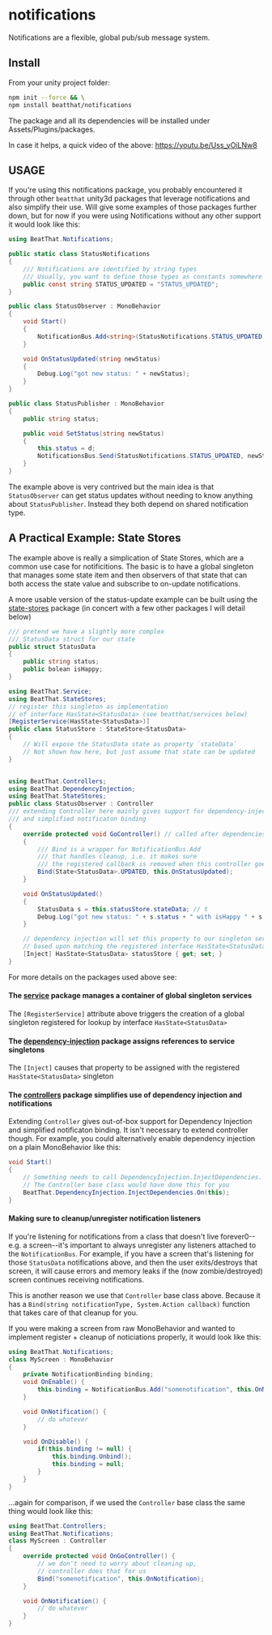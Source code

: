 # <a name="readme"></a>notifications

Notifications are a flexible, global pub/sub message system.

## Install

From your unity project folder:

```bash
npm init --force && \
npm install beatthat/notifications
```

The package and all its dependencies will be installed under Assets/Plugins/packages.

In case it helps, a quick video of the above: https://youtu.be/Uss_yOiLNw8

## USAGE

If you're using this notifications package, you probably encountered it through other `beatthat` unity3d packages that leverage notifications and also simplify their use. Will give some examples of those packages further down, but for now if you were using Notifications without any other support it would look like this:

```csharp
using BeatThat.Notifications;

public static class StatusNotifications
{
    /// Notifications are identified by string types
    /// Usually, you want to define those types as constants somewhere
    public const string STATUS_UPDATED = "STATUS_UPDATED";
}

public class StatusObserver : MonoBehavior
{
    void Start()
    {
        NotificationBus.Add<string>(StatusNotifications.STATUS_UPDATED, this.OnStatusUpdated);
    }

    void OnStatusUpdated(string newStatus)
    {
        Debug.Log("got new status: " + newStatus);
    }
}

public class StatusPublisher : MonoBehavior
{
    public string status;

    public void SetStatus(string newStatus) 
    {
        this.status = d;
        NotificationsBus.Send(StatusNotifications.STATUS_UPDATED, newStatus)
    }
}
```

The example above is very contrived but the main idea is that `StatusObserver` can get status updates without needing to know anything about `StatusPublisher`. Instead they both depend on shared notification type.

## A Practical Example: State Stores

The example above is really a simplication of State Stores, which are a common use case for notificitions. The basic is to have a global singleton that manages some state item and then observers of that state that can both access the state value and subscribe to on-update notifications.

A more usable version of the status-update example can be built using the [state-stores](https://github.com/beatthat/state-stores) package (in concert with a few other packages I will detail below)

```csharp
/// pretend we have a slightly more complex 
/// StatusData struct for our state
public struct StatusData
{
    public string status;
    public bolean isHappy;
}

using BeatThat.Service;
using BeatThat.StateStores;
// register this singleton as implementation 
// of interface HasState<StatusData> (see beatthat/services below)
[RegisterService(HasState<StatusData>)]
public class StatusStore : StateStore<StatusData> 
{
    // Will expose the StatusData state as property `stateData`
    // Not shown how here, but just assume that state can be updated
}


using BeatThat.Controllers;
using BeatThat.DependencyInjection;
using BeatThat.StateStores;
public class StatusObserver : Controller 
/// extending Controller here mainly gives support for dependency-injection 
/// and simplified notificaton binding
{
    override protected void GoController() // called after dependencies injected
    {
        /// Bind is a wrapper for NotificationBus.Add 
        /// that handles cleanup, i.e. it makes sure 
        /// the registered callback is removed when this controller goes away
        Bind(State<StatusData>.UPDATED, this.OnStatusUpdated);
    }

    void OnStatusUpdated()
    {
        StatusData s = this.statusStore.stateData; // t
        Debug.Log("got new status: " + s.status + " with isHappy " + s.isHappy);
    }

    // dependency injection will set this property to our singleton service
    // based upon matching the registered interface HasState<StatusData>
    [Inject] HasState<StatusData> statusStore { get; set; }
}

```

For more details on the packages used above see:


#### The [service](https://github.com/beatthat/service) package manages a container of global singleton services

The `[RegisterService]` attribute above triggers the creation of a global singleton registered for lookup by interface `HasState<StatusData>`


#### The [dependency-injection](https://github.com/beatthat/dependency-injection) package assigns references to service singletons

The `[Inject]` causes that property to be assigned with the registered `HasState<StatusData>` singleton

#### The [controllers](https://github.com/beatthat/controllers) package simplifies use of dependency injection and notifications

Extending `Controller` gives out-of-box support for Dependency Injection and simplified notificaton binding. It isn't necessary to extend controller though. For example, you could alternatively enable dependency injection on a plain MonoBehavior like this:

```csharp
void Start()
{
    // Something needs to call DependencyInjection.InjectDependencies.
    // The Controller base class would have done this for you
    BeatThat.DependencyInjection.InjectDependencies.On(this);
}
```

#### Making sure to cleanup/unregister notification listeners

If you're listening for notifications from a class that doesn't live forever0--e.g. a screen--it's important to always unregister any listeners attached to the `NotificationBus`. For example, if you have a screen that's listening for those `StatusData` notifications above, and then the user exits/destroys that screen, it will cause errors and memory leaks if the (now zombie/destroyed) screen continues receiving notifications. 

This is another reason we use that `Controller` base class above. Because it has a `Bind(string notificationType, System.Action callback)` function that takes care of that cleanup for you.

If you were making a screen from raw MonoBehavior and wanted to implement register + cleanup of noticiations properly, it would look like this:

```csharp
using BeatThat.Notifications;
class MyScreen : MonoBehavior
{
    private NotificationBinding binding;
    void OnEnable() {
        this.binding = NotificationBus.Add("somenotification", this.OnNotification);
    }

    void OnNotification() {
        // do whatever
    }

    void OnDisable() {
        if(this.binding != null) {
            this.binding.Unbind();
            this.binding = null;
        }
    }
}
```

...again for comparison, if we used the `Controller` base class the same thing would look like this:
```csharp
using BeatThat.Controllers;
using BeatThat.Notifications;
class MyScreen : Controller
{
    override protected void OnGoController() {
        // we don't need to worry about cleaning up,
        // controller does that for us
        Bind("somenotification", this.OnNotification);
    }

    void OnNotification() {
        // do whatever
    }
}
```


